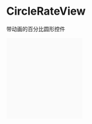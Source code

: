 # CircleRateView
 带动画的百分比圆形控件
 
 ![image](https://raw.githubusercontent.com/feyolny/RelatedPictureCollection/master/CircleRateView/Video_2019-04-19_172345.gif)
